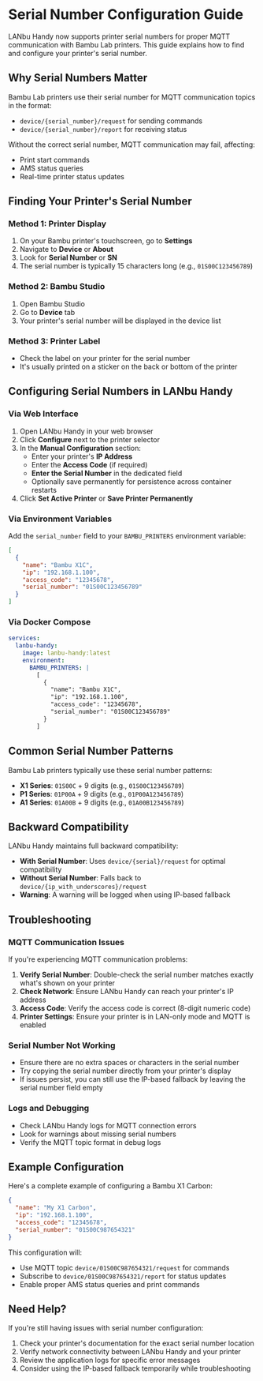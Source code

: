 # Serial Number Configuration Guide

LANbu Handy now supports printer serial numbers for proper MQTT communication with Bambu Lab printers. This guide explains how to find and configure your printer's serial number.

## Why Serial Numbers Matter

Bambu Lab printers use their serial number for MQTT communication topics in the format:
- `device/{serial_number}/request` for sending commands
- `device/{serial_number}/report` for receiving status

Without the correct serial number, MQTT communication may fail, affecting:
- Print start commands
- AMS status queries
- Real-time printer status updates

## Finding Your Printer's Serial Number

### Method 1: Printer Display
1. On your Bambu printer's touchscreen, go to **Settings**
2. Navigate to **Device** or **About**
3. Look for **Serial Number** or **SN**
4. The serial number is typically 15 characters long (e.g., `01S00C123456789`)

### Method 2: Bambu Studio
1. Open Bambu Studio
2. Go to **Device** tab
3. Your printer's serial number will be displayed in the device list

### Method 3: Printer Label
- Check the label on your printer for the serial number
- It's usually printed on a sticker on the back or bottom of the printer

## Configuring Serial Numbers in LANbu Handy

### Via Web Interface
1. Open LANbu Handy in your web browser
2. Click **Configure** next to the printer selector
3. In the **Manual Configuration** section:
   - Enter your printer's **IP Address**
   - Enter the **Access Code** (if required)
   - **Enter the Serial Number** in the dedicated field
   - Optionally save permanently for persistence across container restarts
4. Click **Set Active Printer** or **Save Printer Permanently**

### Via Environment Variables
Add the `serial_number` field to your `BAMBU_PRINTERS` environment variable:

```json
[
  {
    "name": "Bambu X1C",
    "ip": "192.168.1.100", 
    "access_code": "12345678",
    "serial_number": "01S00C123456789"
  }
]
```

### Via Docker Compose
```yaml
services:
  lanbu-handy:
    image: lanbu-handy:latest
    environment:
      BAMBU_PRINTERS: |
        [
          {
            "name": "Bambu X1C",
            "ip": "192.168.1.100",
            "access_code": "12345678", 
            "serial_number": "01S00C123456789"
          }
        ]
```

## Common Serial Number Patterns

Bambu Lab printers typically use these serial number patterns:
- **X1 Series**: `01S00C` + 9 digits (e.g., `01S00C123456789`)
- **P1 Series**: `01P00A` + 9 digits (e.g., `01P00A123456789`)
- **A1 Series**: `01A00B` + 9 digits (e.g., `01A00B123456789`)

## Backward Compatibility

LANbu Handy maintains full backward compatibility:
- **With Serial Number**: Uses `device/{serial}/request` for optimal compatibility
- **Without Serial Number**: Falls back to `device/{ip_with_underscores}/request`
- **Warning**: A warning will be logged when using IP-based fallback

## Troubleshooting

### MQTT Communication Issues
If you're experiencing MQTT communication problems:

1. **Verify Serial Number**: Double-check the serial number matches exactly what's shown on your printer
2. **Check Network**: Ensure LANbu Handy can reach your printer's IP address
3. **Access Code**: Verify the access code is correct (8-digit numeric code)
4. **Printer Settings**: Ensure your printer is in LAN-only mode and MQTT is enabled

### Serial Number Not Working
- Ensure there are no extra spaces or characters in the serial number
- Try copying the serial number directly from your printer's display
- If issues persist, you can still use the IP-based fallback by leaving the serial number field empty

### Logs and Debugging
- Check LANbu Handy logs for MQTT connection errors
- Look for warnings about missing serial numbers
- Verify the MQTT topic format in debug logs

## Example Configuration

Here's a complete example of configuring a Bambu X1 Carbon:

```json
{
  "name": "My X1 Carbon",
  "ip": "192.168.1.100",
  "access_code": "12345678",
  "serial_number": "01S00C987654321"
}
```

This configuration will:
- Use MQTT topic `device/01S00C987654321/request` for commands
- Subscribe to `device/01S00C987654321/report` for status updates
- Enable proper AMS status queries and print commands

## Need Help?

If you're still having issues with serial number configuration:
1. Check your printer's documentation for the exact serial number location
2. Verify network connectivity between LANbu Handy and your printer
3. Review the application logs for specific error messages
4. Consider using the IP-based fallback temporarily while troubleshooting